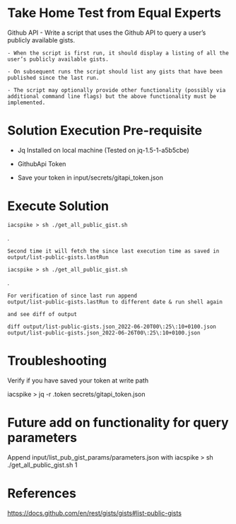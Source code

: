 # Take Home Test from Equal Experts

Github API
    - Write a script that uses the Github API to query a user’s publicly available gists. 

    - When the script is first run, it should display a listing of all the user’s publicly available gists. 
    
    - On subsequent runs the script should list any gists that have been published since the last run. 
    
    - The script may optionally provide other functionality (possibly via additional command line flags) but the above functionality must be implemented.

 # Solution Execution Pre-requisite

   - Jq Installed on local machine (Tested on jq-1.5-1-a5b5cbe)

   - GithubApi Token
   - Save your token in input/secrets/gitapi_token.json

 # Execute Solution

    iacspike > sh ./get_all_public_gist.sh
.

    Second time it will fetch the since last execution time as saved in output/list-public-gists.lastRun

    iacspike > sh ./get_all_public_gist.sh
.

    For verification of since last run append 
    output/list-public-gists.lastRun to different date & run shell again

    and see diff of output
    
    diff output/list-public-gists.json_2022-06-20T00\:25\:10+0100.json output/list-public-gists.json_2022-06-26T00\:25\:10+0100.json 

 # Troubleshooting
   
  Verify if you have saved your token at write path

  iacspike > jq -r .token secrets/gitapi_token.json

# Future add on functionality for query parameters

  Append input/list_pub_gist_params/parameters.json with 
  iacspike > sh ./get_all_public_gist.sh 1

 # References

 https://docs.github.com/en/rest/gists/gists#list-public-gists